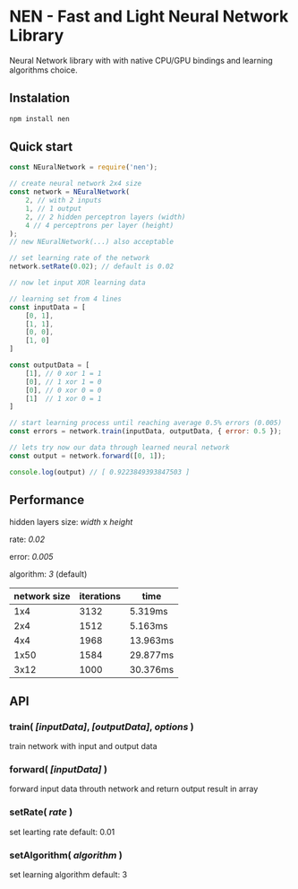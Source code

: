 NEN - Fast and Light Neural Network Library
==============

Neural Network library with with native CPU/GPU bindings and learning algorithms choice. 

## Instalation

``` sh
npm install nen
```

## Quick start

``` js
const NEuralNetwork = require('nen');

// create neural network 2x4 size
const network = NEuralNetwork(
	2, // with 2 inputs
	1, // 1 output
	2, // 2 hidden perceptron layers (width)
	4 // 4 perceptrons per layer (height)
);
// new NEuralNetwork(...) also acceptable

// set learning rate of the network
network.setRate(0.02); // default is 0.02

// now let input XOR learning data

// learning set from 4 lines
const inputData = [
	[0, 1], 
	[1, 1], 
	[0, 0], 
	[1, 0]
]

const outputData = [
	[1], // 0 xor 1 = 1
	[0], // 1 xor 1 = 0
	[0], // 0 xor 0 = 0
	[1]  // 1 xor 0 = 1
]

// start learning process until reaching average 0.5% errors (0.005)
const errors = network.train(inputData, outputData, { error: 0.5 });

// lets try now our data through learned neural network
const output = network.forward([0, 1]);

console.log(output) // [ 0.9223849393847503 ]

```

## Performance

hidden layers size: *width* x *height*

rate: *0.02*

error: *0.005*

algorithm: *3* (default)

network size  | iterations | time
------------- | ---------- | ---------
1x4           | 3132       |  5.319ms
2x4           | 1512       |  5.163ms
4x4           | 1968       |  13.963ms
1x50          | 1584       |  29.877ms
3x12          | 1000       |  30.376ms


## API

### train( *[inputData]*, *[outputData]*, *options* )

train network with input and output data

### forward( *[inputData]* )

forward input data throuth network and return output result in array

### setRate( *rate* )

set learting rate
default: 0.01

### setAlgorithm( *algorithm* )

set learning algorithm
default: 3